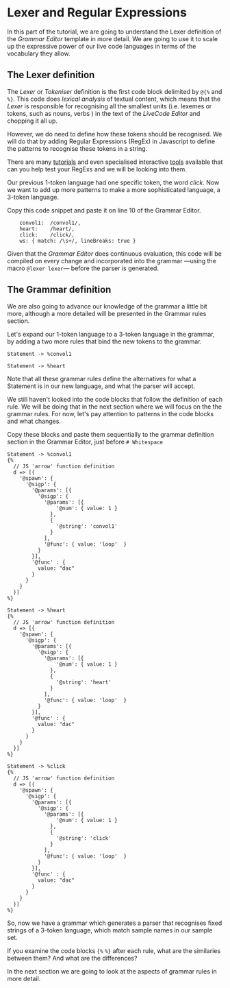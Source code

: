 # Lexer and Regular Expressions

In this part of the tutorial, we are going to understand the Lexer definition of the *Grammar Editor* template in more detail. We are going to use it to scale up the expressive power of our live code languages in terms of the vocabulary they allow. 

## The Lexer definition

The *Lexer* or *Tokeniser* definition is the first code block delimited by ```@{%``` and ```%}```. This code does *lexical analysis* of textual content, which means that the *Lexer* is responsible for recognising all the smallest units (i.e. lexemes or tokens, such as nouns, verbs ) in the text of the  *LiveCode Editor* and chopping it all up.

However, we do need to define how these tokens should be recognised. We will do that by adding Regular Expressions (RegEx) in Javascript to define the patterns to recognise these tokens in a string. 

There are many [tutorials](https://www.w3schools.com/jsref/jsref_obj_regexp.asp) and even specialised interactive [tools](https://regex101.com/) available that can you help test your RegExs and we will be looking into them.
  
Our previous 1-token language had one specific token, the word *click*. Now we want to add up more patterns to make a more sophisticated language, a 3-token language.

Copy this code snippet and paste it on line 10 of the Grammar Editor.

```
    convol1:  /convol1/, 
    heart:    /heart/,
    click:    /click/,
	ws: { match: /\s+/, lineBreaks: true }
```

Given that the *Grammar Editor* does continuous evaluation, this code will be compiled on every change and incorporated into the grammar —using the macro `@lexer lexer`— before the parser is generated.


## The Grammar definition

We are also going to advance our knowledge of the grammar a little bit more, although a more detailed will be presented in the Grammar rules section.

<!-- In our previous 1-token language we wrote as first rule 

`main -> _ Statement _`

which means that the parser, generated from our grammar, will accept text that:

* starts with white space `_`

* followed by a statement 

* followed by more white space 

The second rule defined Statement as such:

`Statement -> %click`

This rule means that a statement in our language, has the token `click`.

This ruled uses a token defined in the Lexer with the RegEx `/click/` to match the string `click`.  -->

Let's expand our 1-token language to a 3-token language in the grammar, by adding a two more rules that bind the new tokens to the grammar.

`Statement -> %convol1`

`Statement -> %heart`

Note that all these grammar rules define the alternatives for what a Statement is in our new language, and what the parser will accept.

We still haven't looked into the code blocks that follow the definition of each rule. We will be doing that in the next section where we will focus on the the grammar rules. For now, let's pay attention to patterns in the code blocks and what changes. 

Copy these blocks and paste them sequentially to the grammar definition section in the Grammar Editor, just before `# Whitespace`

```
Statement -> %convol1
{% 
  // JS 'arrow' function definition 
  d => [{
    '@spawn': {
      '@sigp': {
        '@params': [{        
          '@sigp': { 
            '@params': [{
                '@num': { value: 1 }
              },
              {
                '@string': 'convol1'
              }
            ],
            '@func': { value: 'loop'  }
          }
        }],
        '@func' : {
          value: "dac"
        }
      }
    }
  }]
%}
```

```
Statement -> %heart
{% 
  // JS 'arrow' function definition 
  d => [{
    '@spawn': {
      '@sigp': {
        '@params': [{        
          '@sigp': { 
            '@params': [{
                '@num': { value: 1 }
              },
              {
                '@string': 'heart'
              }
            ],
            '@func': { value: 'loop'  }
          }
        }],
        '@func' : {
          value: "dac"
        }
      }
    }
  }]
%}
```

```
Statement -> %click
{% 
  // JS 'arrow' function definition 
  d => [{
    '@spawn': {
      '@sigp': {
        '@params': [{        
          '@sigp': { 
            '@params': [{
                '@num': { value: 1 }
              },
              {
                '@string': 'click'
              }
            ],
            '@func': { value: 'loop'  }
          }
        }],
        '@func' : {
          value: "dac"
        }
      }
    }
  }]
%}
```

So, now we have a grammar which generates a parser that recognises fixed strings of a 3-token language, which match sample names in our sample set.

If you examine the code blocks `{%` `%}` after each rule, what are the similaries between them? And what are the differences?

In the next section we are going to look at the aspects of grammar rules in more detail.


